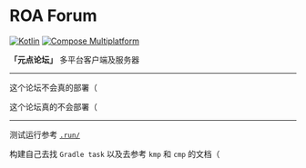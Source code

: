 # ROA Forum

[![Kotlin](https://img.shields.io/badge/2236_lines-Kotlin-7954F6?logo=kotlin)](https://kotlinlang.org/)
[![Compose Multiplatform](https://img.shields.io/badge/Compose_Multiplatform_UI-5383EC?logo=jetpackcompose&logoColor=ffffff)](https://www.jetbrains.com/lp/compose-multiplatform/)

**「元点论坛」** 多平台客户端及服务器

---

这个论坛不会真的部署（

这个论坛真的不会部署（

---

测试运行参考 [`.run/`](/.run)

构建自己去找 `Gradle task` 以及去参考 `kmp` 和 `cmp` 的文档（
